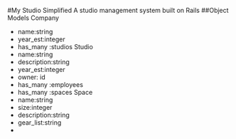 #My Studio Simplified
A studio management system built on Rails
##Object Models
Company
- name:string
- year_est:integer
- has_many :studios
Studio
- name:string
- description:string
- year_est:integer
- owner: id
- has_many :employees
- has_many :spaces
Space
- name:string
- size:integer
- description:string
- gear_list:string
-